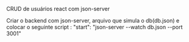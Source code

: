CRUD de usuários react com json-server


Criar o backend com json-server, arquivo que simula o db(db.json) e colocar o seguinte script : "start": "json-server --watch db.json --port 3001"


